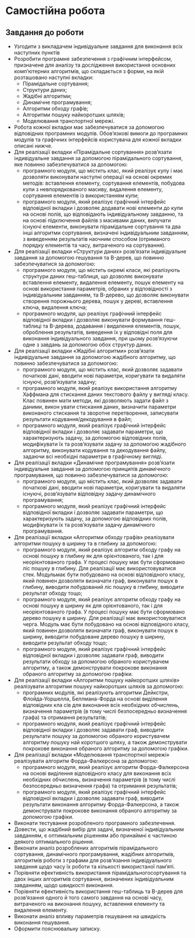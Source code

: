 # Самостійна робота

## Завдання до роботи

- Узгодити з викладачем індивідуальне завдання для виконання всіх наступних пунктів
- Розробити програмне забезпечення з графічним інтерфейсом, призначене для аналізу та дослідження використання основних комп’ютерних алгоритмів, що складається з форми, на якій розташовано наступні вкладки:
  - Пірамідальне сортування;
  - Структури даних;
  - Жадібні алгоритми;
  - Динамічне програмування;
  - Алгоритми обходу графів;
  - Алгоритми пошуку найкоротших шляхів;
  - Моделювання транспортної мережі.
- Робота кожної вкладки має забезпечуватися за допомогою відповідних програмних модулів. Обов’язкові вимоги до програмних модулів та графічних інтерфейсів користувача для кожної вкладки описані нижче.
- Для реалізації вкладки «Пірамідальне сортування» розв’язати індивідуальне завдання за допомогою пірамідального сортування, яке повинно забезпечуватися за допомогою:
  - програмного модуля, що містить клас, який реалізує купу і має дозволяти виконувати наступні операції на основі окремих методів: вставлення елементу, сортування елементів, побудова купи з невпорядкованого масиву, видалення елементу, сортування елементів із використанням купи;
  - програмного модуля, який реалізує графічний інтерфейс відповідної вкладки і дозволяє додавати нові елементи до купи на основі полів, що відповідають індивідуальному завданню, та на основі підключення файлів з масивами даних, вилучати існуючі елементи, виконувати пірамідальне сортування та два інші алгоритми сортування, визначені індивідуальним завданням, з виведенням результатів наочним способом (отриманого порядку елементів та часу, витраченого на сортування).
- Для реалізації вкладки «Структури даних» розв’язати індивідуальне завдання за допомогою гешування та B-дерев, що повинно забезпечуватися за допомогою:
  - програмного модуля, що містить окремі класи, які реалізують структури даних геш-таблиця, що дозволяє виконувати вставлення елементу, видалення елементу, пошук елементу на основі використання параметрів, обраних у відповідності з індивідуальним завданням, та B-дерево, що дозволяє виконувати створення порожнього дерева, пошук у дереві, вставлення ключа, видалення ключа;
  - програмного модуля, що реалізує графічний інтерфейс відповідної вкладки і дозволяє виконувати формування геш-таблиці та B-дерева, додавання і видалення елементів, пошук, оброблення результатів, виведення їх у відповідні поля для виконання індивідуального завдання, при цьому розв’язуючи одне з завдань за допомогою обох структур даних.
- Для реалізації вкладки «Жадібні алгоритми» розв’язати індивідуальне завдання за допомогою жадібного алгоритму, що повинно забезпечуватися за допомогою:
  - програмного модуля, що містить клас, який дозволяє задавати початкові дані, вводити нові параметри, коригувати та видаляти існуючі, розв’язувати задачу;
  - програмного модуля, який реалізує використання алгоритму Хаффмана для стискання даних текстового файлу у вигляді класу. Клас повинен мати методи, які дозволяють задати файл з даними, викон увати стискання даних, визначити параметри виконаного стискання та зворотне перетворення, записувати результати кодування/декодування в файл;
  - програмного модуля, який реалізує графічний інтерфейс відповідної вкладки і дозволяє задавати параметри, що характеризують задачу, за допомогою відповідних полів, модифікувати їх та розв’язувати задачу за допомогою жадібного алгоритму, виконувати кодування та декодування файлу, задаючи всі необхідні параметри в графічному вигляді.
- Для реалізації вкладки «Динамічне програмування» розв’язати індивідуальне завдання за допомогою принципів динамічного програмування, що повинно забезпечуватися за допомогою:
  - програмного модуля, що містить клас, який дозволяє задавати початкові дані, вводити нові параметри, коригувати та видаляти існуючі, розв’язувати відповідну задачу динамічного програмування;
  - програмного модуля, який реалізує графічний інтерфейс відповідної вкладки і дозволяє задавати параметри, що характеризують задачу, за допомогою відповідних полів, модифікувати їх та розв’язувати задачу динамічного програмування.
- Для реалізації вкладки «Алгоритми обходу графів» реалізувати алгоритми пошуку в ширину та в глибину за допомогою:
  - програмного модуля, який реалізує алгоритм обходу графу на основі пошуку в глибину як для орієнтованого, так і для неорієнтованого графа. У процесі пошуку має бути сформовано ліс пошуку в глибину. Для реалізації має використовуватися стек. Модульмає бути побудовано на основі відповідного класу, який повинен дозволяти визначати граф, виконувати пошук в глибину, виводити побудований ліс пошуку в глибину, виводити результат обходу тощо;
  - програмного модуля, який реалізує алгоритм обходу графу на основі пошуку в ширину як для орієнтованого, так і для неорієнтованого графа. У процесі пошуку має бути сформовано дерево пошуку в ширину. Для реалізації має використовуватися черга. Модуль має бути побудовано на основі відповідного класу, який повинен дозволяти визначати граф, виконувати пошук в ширину, виводити побудоване дерево пошуку в ширину, виводити результат обходу тощо;
  - програмного модуля, який реалізує графічний інтерфейс відповідної вкладки і дозволяє задавати граф, виводити результати обходу за допомогою обраного користувачем алгоритму, а також демонструвати покрокове виконання обраного алгоритму за допомогою графіки.
- Для реалізації вкладки «Алгоритми пошуку найкоротших шляхів» реалізувати алгоритми пошуку найкоротших шляхів за допомогою:
  - програмних модулів, які реалізують алгоритми Дейкстри, Флойда-Уоршелла, Беллмана-Форда на основі виділення відповідних кла сів для виконання всіх необхідних обчислень, визначення параметрів (в тому числі безпосередньо визначення графа) та отримання результатів;
  - програмного модуля, який реалізує графічний інтерфейс відповідної вкладки і дозволяє задавати граф, виводити результати пошуку за допомогою обраного користувачем алгоритму пошуку най коротшого шляху, а також демонструвати покрокове виконання обраного алгоритму за допомогою графіки.
- Для реалізації вкладки «Моделювання транспортної мережі» реалізувати алгоритм Форда-Фалкерсона за допомогою:
  - програмного модуля, який реалізує алгоритм Форда-Фалкерсона на основі виділення відповідного класу для виконання всіх необхідних обчислень, визначення параметрів (в тому числі безпосередньо визначення графа) та отримання результатів;
  - програмного модуля, який реалізує графічний інтерфейс відповідної вкладки і дозволяє задавати граф, виводити результати виконання алгоритму Форда-Фалкерсона, а також демонструвати покрокове виконання обраного алгоритму за допомогою графіки.
- Виконати тестування розробленого програмного забезпечення.
- Довести, що жадібний вибір для задачі, визначеної індивідуальним завданням, є оптимальним рішенням або принаймні є частиною деякого оптимального рішення.
- Виконати аналіз розроблених алгоритмів пірамідального сортування, динамічного програмування, жадібних алгоритмів, алгоритмів роботи з графами для розв’язання індивідуального завдання щодо часу їх роботи та кількості використаної пам’яті.
- Порівняти ефективність використання пірамідальногосортування та двох інших алгоритмів сортування, визначених індивідуальним завданням, щодо швидкості виконання.
- Порівняти ефективність використання геш-таблиць та B-дерев для розв’язання одного й того самого завдання на основі часу, витраченого на виконання пошуку, вставлення елементу та видалення елементу.
- Виконати аналіз впливу параметрів гешування на швидкість виконання гешування.
- Оформити пояснювальну записку.
